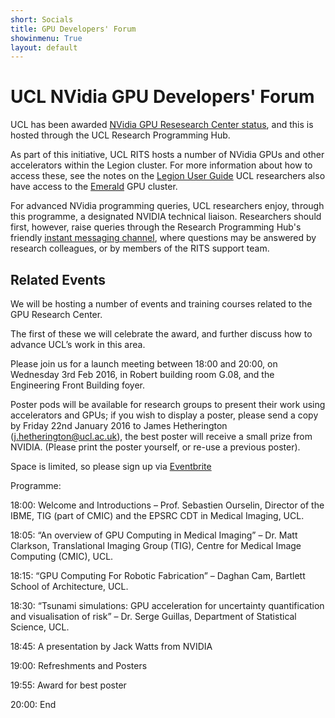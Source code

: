 ```yaml
---
short: Socials
title: GPU Developers' Forum
showinmenu: True
layout: default
---
```


UCL NVidia GPU Developers' Forum
==============================

UCL has been awarded [NVidia GPU Resesearch Center status](https://www.engineering.ucl.ac.uk/news/ucl-named-an-nvidia-gpu-research-centre/), and this is hosted through the UCL Research Programming Hub.

As part of this initiative, UCL RITS hosts a number of NVidia GPUs and other accelerators within the Legion cluster.
For more information about how to access these, see the notes on the
[Legion User Guide](https://wiki.rc.ucl.ac.uk/wiki/Legion_GPU_nodes) UCL researchers also have access to
the [Emerald](https://wiki.rc.ucl.ac.uk/wiki/Emerald) GPU cluster.

For advanced NVidia programming queries, UCL researchers enjoy, through this programme,
a designated NVIDIA technical liaison. Researchers should first, however, raise queries through the Research Programming Hub's
friendly [instant messaging channel](https://ucl-programming-hub.slack.com/), where questions may be answered by
research colleagues, or by members of the RITS support team.

Related Events
--------------

We will be hosting a number of events and training courses related to the GPU Research Center.

The first of these we will celebrate the award, and further discuss how to advance UCL’s work in this area. 

Please join us for a launch meeting between 18:00 and 20:00, on Wednesday 3rd Feb 2016, in Robert building room G.08, and the Engineering Front Building foyer.

Poster pods will be available for research groups to present their work using accelerators and GPUs; if you wish to display a poster, please send a copy by Friday 22nd January 2016 to James Hetherington (j.hetherington@ucl.ac.uk), the best poster will receive a small prize from NVIDIA. (Please print the poster yourself, or re-use a previous poster).

Space is limited, so please sign up via [Eventbrite](https://www.eventbrite.co.uk/e/launch-of-the-gpu-developers-forum-tickets-20073034988)

Programme:

18:00: Welcome and Introductions – Prof. Sebastien Ourselin, Director of the IBME, TIG (part of CMIC) and the EPSRC CDT in Medical Imaging, UCL.

18:05: “An overview of GPU Computing in Medical Imaging” – Dr. Matt Clarkson, Translational Imaging Group (TIG), Centre for Medical Image Computing (CMIC), UCL.

18:15: “GPU Computing For Robotic Fabrication” – Daghan Cam, Bartlett School of Architecture, UCL.

18:30: “Tsunami simulations: GPU acceleration for uncertainty quantification and visualisation of risk” – Dr. Serge Guillas, Department of Statistical Science, UCL.

18:45: A presentation by Jack Watts from NVIDIA

19:00: Refreshments and Posters

19:55: Award for best poster

20:00: End
